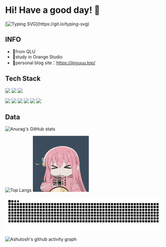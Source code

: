 # Hi! Have a good day! 👋

[![Typing SVG](https://readme-typing-svg.demolab.com?font=Fira+Code&pause=1000&color=33F7DF&width=435&lines=Here+is+JinYu!;Programming+is+lifffffe!!!)](https://git.io/typing-svg)

## INFO

* 📕from QLU
* 🍊study in Orange Studio
* 🎈personal blog site：https://jinyuuu.top/

## Tech Stack

<img src="https://img.shields.io/badge/-Java-orange?style=plastic&label=main&labelColor=gray" /> <img src="https://img.shields.io/badge/-Python-232ccd?style=plastic&label=main&labelColor=gray" /> <img src="https://img.shields.io/badge/-Rust-f1524a?style=plastic&label=main&labelColor=gray" />

<img src="https://img.shields.io/badge/-HTML5-E34F26?style=plastic&logo=html5&logoColor=white" /> <img src="https://img.shields.io/badge/-CSS3-1572B6?style=plastic&logo=css3" /> <img src="https://img.shields.io/badge/-JavaScript-oringe?style=plastic&logo=javascript" /> <img src="https://img.shields.io/badge/-TypeScript-6d57ed?style=plastic" /> <img src="https://img.shields.io/badge/-Shell-3975ba?style=plastic" /> <img src="https://img.shields.io/badge/-C++-69a05f?style=plastic" />

## Data

![Anurag's GitHub stats](https://github-readme-stats.vercel.app/api?username=Torchman005&show_icons=true&hide_title=true&text_color=4fa0dd&icon_color=27a2c1&bg_color=DEG,87cae1,aedbeb,7dc5de,d1ebf4,73c1dc)
<!-- Github统计卡片 -->
<!-- [![Readme Card](https://github-readme-stats.vercel.app/api/pin/?username=Torchman005&repo=github-readme-stats)](https://github.com/Torchman005/github-readme-stats) <!-- 允许仓库置顶超过6个 -->
![Top Langs](https://github-readme-stats.vercel.app/api/top-langs/?username=Torchman005&show_icons=true&hide_title=true&text_color=4fa0dd&icon_color=27a2c1&bg_color=DEG,87cae1,aedbeb,7dc5de,d1ebf4,73c1dc)  <!-- 使用语言统计 -->    ![gif](https://github.com/Torchman005/Torchman005/blob/main/profile.gif)


<picture>
  <source media="(prefers-color-scheme: dark)" srcset="https://raw.githubusercontent.com/Torchman005/Torchman005/output/github-contribution-grid-snake-dark.svg">
  <source media="(prefers-color-scheme: light)" srcset="https://raw.githubusercontent.com/Torchman005/Torchman005/output/github-contribution-grid-snake.svg">
  <img alt="github contribution grid snake animation" src="https://raw.githubusercontent.com/Torchman005/Torchman005/output/github-contribution-grid-snake.svg">
</picture>


![Ashutosh's github activity graph](https://github-readme-activity-graph.vercel.app/graph?username=Torchman005&theme=react)












<!--
**Torchman005/Torchman005** is a ✨ _special_ ✨ repository because its `README.md` (this file) appears on your GitHub profile.

Here are some ideas to get you started:

- 🔭 I’m currently working on ...
- 🌱 I’m currently learning ...
- 👯 I’m looking to collaborate on ...
- 🤔 I’m looking for help with ...
- 💬 Ask me about ...
- 📫 How to reach me: ...
- 😄 Pronouns: ...
- ⚡ Fun fact: ...
-->
